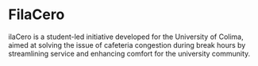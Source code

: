 # FilaCero
ilaCero is a student-led initiative developed for the University of Colima, aimed at solving the issue of cafeteria congestion during break hours by streamlining service and enhancing comfort for the university community.

